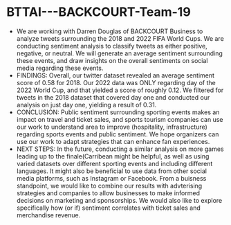 # BTTAI---BACKCOURT-Team-19
- We are working with Darren Douglas of BACKCOURT Business to analyze tweets surrounding the 2018 and 2022 FIFA World Cups. We are conducting sentiment analysis to classify tweets as either positive, negative, or neutral. We will generate an average sentiment surrounding these events, and draw insights on the overall sentiments on social media regarding these events.
- FINDINGS: Overall, our twitter dataset revealed an average sentiment score of 0.58 for 2018. Our 2022 data was ONLY regarding day of the 2022 World Cup, and that yielded a score of roughly 0.12. We filtered for tweets in the 2018 dataset that covered day one and conducted our analysis on just day one, yielding a result of 0.31.
- CONCLUSION: Public sentiment surrounding sporting events makes an impact on travel and ticket sales, and sports tourism companies can use our work to understand area to improve (hospitality, infrastructure) regarding sports events and public sentiment. We hope organizers can use our work to adapt strategies that can enhance fan experiences.
- NEXT STEPS: In the future, conducting a similar analysis on more games leading up to the finale(Carribean might be helpful, as well as using varied datasets over different sporting events and including different languages. It might also be beneficial to use data from other social media platforms, such as Instagram or Facebook. From a buisness standpoint, we would like to combine our results with advterising strategies and companies to allow businesses to make informed decisions on marketing and sponsorships. We would also like to explore specifically how (or if) sentiment correlates with ticket sales and merchandise revenue. 
